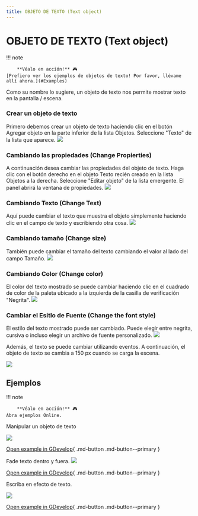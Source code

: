 ```yaml
---
title: OBJETO DE TEXTO (Text object)
---
```

# OBJETO DE TEXTO (Text object)

!!! note

        **Véalo en acción!** 🎮
    [Prefiero ver los ejemplos de objetos de texto! Por favor, llévame allí ahora.](#Examples)

Como su nombre lo sugiere, un objeto de texto nos permite mostrar texto en la pantalla / escena.

### Crear un objeto de texto

Primero debemos crear un objeto de texto haciendo clic en el botón Agregar objeto en la parte inferior de la lista Objetos. Seleccione "Texto" de la lista que aparece. ![](/gdevelop5/objects/add-text-object.png)

### Cambiando las propiedades (Change Propierties)

A continuación desea cambiar las propiedades del objeto de texto. Haga clic con el botón derecho en el objeto Texto recién creado en la lista Objetos a la derecha. Seleccione "Editar objeto" de la lista emergente. El panel abrirá la ventana de propiedades. ![](/gdevelop5/objects/text-properties-window.png)

### Cambiando Texto (Change Text)

Aquí puede cambiar el texto que muestra el objeto simplemente haciendo clic en el campo de texto y escribiendo otra cosa. ![](/gdevelop5/objects/change-text.png)

### Cambiando tamaño (Change size)

También puede cambiar el tamaño del texto cambiando el valor al lado del campo Tamaño. ![](/gdevelop5/objects/change-size-of-text.png)

### Cambiando Color (Change color)

El color del texto mostrado se puede cambiar haciendo clic en el cuadrado de color de la paleta ubicado a la izquierda de la casilla de verificación "Negrita". ![](/gdevelop5/objects/change-color-of-text.png)

### Cambiar el Esitlo de Fuente (Change the font style)

El estilo del texto mostrado puede ser cambiado. Puede elegir entre negrita, cursiva o incluso elegir un archivo de fuente personalizado. ![](/gdevelop5/objects/change-style-of-text.png)

Además, el texto se puede cambiar utilizando eventos. A continuación, el objeto de texto se cambia a 150 px cuando se carga la escena.

![](/gdevelop5/objects/changetextsizeviaevents.png)

## Ejemplos

!!! note

        **Véalo en acción!** 🎮
    Abra ejemplos Online.

Manipular un objeto de texto

[![](/gdevelop5/objects/changetextexample1.png)](https://editor.gdevelop.io/?project=example://manipulate-text-object)

[Open example in GDevelop](https://editor.gdevelop.io/?project=example://manipulate-text-object){ .md-button .md-button--primary }

Fade texto dentro y fuera. [![](/gdevelop5/objects/textfadeoutinexample.png)](https://editor.gdevelop.io/?project=example://text-fade-in-out)

[Open example in GDevelop](https://editor.gdevelop.io/?project=example://text-fade-in-out){ .md-button .md-button--primary }

Escriba en efecto de texto.

[![](/gdevelop5/objects/type-ontexteffectexample.png)](https://editor.gdevelop.io/?project=example://type-on-text-effect)

[Open example in GDevelop](https://editor.gdevelop.io/?project=example://type-on-text-effect){ .md-button .md-button--primary }
